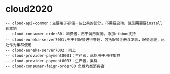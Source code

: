 # cloud2020
    -- cloud-api-common：主要用于存储一些公共的部分，不需要启动，但是需要要install到本地
    -- cloud-consumer-order80：消费者，用于调用服务，添加ribbon支持
    -- cloud-eureka-server7001:用于对服务进行管理，包括服务注册与发现，服务治理，此处作为集群使用
    -- cloud-eureka-server7002：同上
    -- cloud-provider-payment8001：生产者，此处用于用作集群
    -- cloud-provider-payment8003：生产者，集群
    -- cloud-consumer-feign-order80 负载均衡消费者

